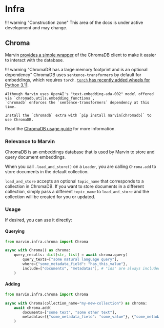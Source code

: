 # Infra

!!! warning "Construction zone"
    This area of the docs is under active development and may change.
## Chroma 
Marvin [provides a simple wrapper](https://github.com/PrefectHQ/marvin/blob/main/src/marvin/infra/chroma.py) of the ChromaDB client to make it easier to interact with the database.

!!! warning "ChromaDB has a large memory footprint and is an optional dependency"
    ChromaDB uses `sentence-transformers` by default for embeddings, which requires `torch`. [`torch` has recently added wheels for Python 3.11](https://pypi.org/project/torch/2.0.0/#files).

    Although Marvin uses OpenAI's "text-embedding-ada-002" model offered via `chromadb.utils.embedding_functions`,
    `chromadb` enforces the `sentence-transformers` dependency at this time.

    Install the `chromadb` extra with `pip install marvin[chromadb]` to use ChromaDB.


Read the [ChromaDB usage guide](https://docs.trychroma.com/usage-guide) for more information.

### Relevance to Marvin
ChromaDB is an embeddings database that is used by Marvin to store and query document embeddings.

When you call `.load_and_store()` on a `Loader`, you are calling `Chroma.add` to store documents in the default collection.

`load_and_store` accepts an optional `topic_name` that corresponds to a collection in ChromaDB. If you want to store documents in a different collection, simply pass a different `topic_name` to `load_and_store` and the collection will be created for you or updated.

### Usage
If desired, you can use it directly:

#### Querying
```python
from marvin.infra.chroma import Chroma

async with Chroma() as chroma:
    query_results: dict[str, list] = await chroma.query(
        query_texts=["some natural language query"],
        where={"some_metadata_field": "has_this_value"},
        include=["documents", "metadatas"], # "ids" are always included
    )
```

#### Adding
```python
from marvin.infra.chroma import Chroma

async with Chroma(collection_name="my-new-collection") as chroma:
    await chroma.add(
        documents=["some text", "some other text"],
        metadatas=[{"some_metadata_field": "some_value"}, {"some_metadata_field": "some_other_value"}],
    )
```
